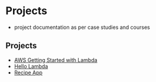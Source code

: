 # Projects
- project documentation as per case studies and courses

## Projects
- [AWS Getting Started with Lambda](/wiki/projects/aws-getting-started-with-lambda/readme.md)
- [Hello Lambda](/wiki/projects/hello-lambda/readme.md)
- [Recipe App](/wiki/projects/recipe-app/readme.md)